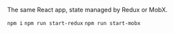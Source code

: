 The same React app, state managed by Redux or MobX.

`npm i`
`npm run start-redux`
`npm run start-mobx`